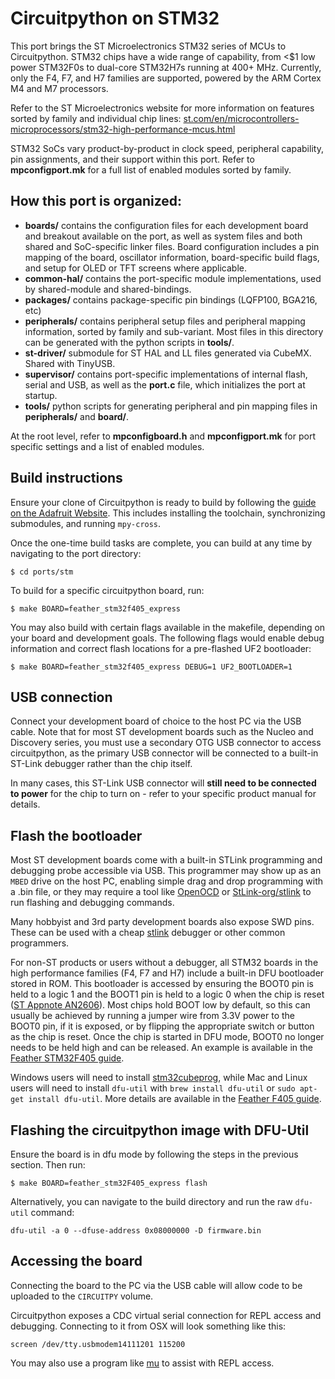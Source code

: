 # Circuitpython on STM32 #

This port brings the ST Microelectronics STM32 series of MCUs to Circuitpython. STM32 chips have a wide range of capability, from <$1 low power STM32F0s to dual-core STM32H7s running at 400+ MHz. Currently, only the F4, F7, and H7 families are supported, powered by the ARM Cortex M4 and M7 processors. 

Refer to the ST Microelectronics website for more information on features sorted by family and individual chip lines: [st.com/en/microcontrollers-microprocessors/stm32-high-performance-mcus.html](https://www.st.com/en/microcontrollers-microprocessors/stm32-high-performance-mcus.html)

STM32 SoCs vary product-by-product in clock speed, peripheral capability, pin assignments, and their support within this port. Refer to **mpconfigport.mk** for a full list of enabled modules sorted by family.

## How this port is organized: ##

- **boards/** contains the configuration files for each development board and breakout available on the port, as well as system files and both shared and SoC-specific linker files. Board configuration includes a pin mapping of the board, oscillator information, board-specific build flags, and setup for OLED or TFT screens where applicable.
- **common-hal/** contains the port-specific module implementations, used by shared-module and shared-bindings.
- **packages/** contains package-specific pin bindings (LQFP100, BGA216, etc)
- **peripherals/** contains peripheral setup files and peripheral mapping information, sorted by family and sub-variant. Most files in this directory can be generated with the python scripts in **tools/**.
- **st-driver/** submodule for ST HAL and LL files generated via CubeMX. Shared with TinyUSB.
- **supervisor/** contains port-specific implementations of internal flash, serial and USB, as well as the **port.c** file, which initializes the port at startup. 
- **tools/** python scripts for generating peripheral and pin mapping files in **peripherals/** and **board/**. 

At the root level, refer to **mpconfigboard.h** and **mpconfigport.mk** for port specific settings and a list of enabled modules. 

## Build instructions ##

Ensure your clone of Circuitpython is ready to build by following the [guide on the Adafruit Website](https://learn.adafruit.com/building-circuitpython/introduction). This includes installing the toolchain, synchronizing submodules, and running `mpy-cross`.

Once the one-time build tasks are complete, you can build at any time by navigating to the port directory:

    $ cd ports/stm

To build for a specific circuitpython board, run:

    $ make BOARD=feather_stm32f405_express

You may also build with certain flags available in the makefile, depending on your board and development goals. The following flags would enable debug information and correct flash locations for a pre-flashed UF2 bootloader:

    $ make BOARD=feather_stm32f405_express DEBUG=1 UF2_BOOTLOADER=1

## USB connection ##

Connect your development board of choice to the host PC via the USB cable. Note that for most ST development boards such as the Nucleo and Discovery series, you must use a secondary OTG USB connector to access circuitpython, as the primary USB connector will be connected to a built-in ST-Link debugger rather than the chip itself. 

In many cases, this ST-Link USB connector will **still need to be connected to power** for the chip to turn on - refer to your specific product manual for details. 

## Flash the bootloader ##

Most ST development boards come with a built-in STLink programming and debugging probe accessible via USB. This programmer may show up as an `MBED` drive on the host PC, enabling simple drag and drop programming with a .bin file, or they may require a tool like [OpenOCD](http://openocd.org/) or [StLink-org/stlink](https://github.com/stlink-org/stlink) to run flashing and debugging commands.

Many hobbyist and 3rd party development boards also expose SWD pins. These can be used with a cheap [stlink](https://www.adafruit.com/product/2548) debugger or other common programmers.

For non-ST products or users without a debugger, all STM32 boards in the high performance families (F4, F7 and H7) include a built-in DFU bootloader stored in ROM. This bootloader is accessed by ensuring the BOOT0 pin is held to a logic 1 and the BOOT1 pin is held to a logic 0 when the chip is reset ([ST Appnote AN2606](https://www.st.com/resource/en/application_note/cd00167594-stm32-microcontroller-system-memory-boot-mode-stmicroelectronics.pdf)). Most chips hold BOOT low by default, so this can usually be achieved by running a jumper wire from 3.3V power to the BOOT0 pin, if it is exposed, or by flipping the appropriate switch or button as the chip is reset. Once the chip is started in DFU mode, BOOT0 no longer needs to be held high and can be released. An example is available in the [Feather STM32F405 guide](https://learn.adafruit.com/adafruit-stm32f405-feather-express/dfu-bootloader-details).

Windows users will need to install [stm32cubeprog](https://www.st.com/en/development-tools/stm32cubeprog.html), while Mac and Linux users will need to install `dfu-util` with `brew install dfu-util` or `sudo apt-get install dfu-util`. More details are available in the [Feather F405 guide](https://learn.adafruit.com/adafruit-stm32f405-feather-express/dfu-bootloader-details).

## Flashing the circuitpython image with DFU-Util ##

Ensure the board is in dfu mode by following the steps in the previous section. Then run: 

    $ make BOARD=feather_stm32F405_express flash

Alternatively, you can navigate to the build directory and run the raw `dfu-util` command:

`dfu-util -a 0 --dfuse-address 0x08000000 -D firmware.bin`

## Accessing the board ##

Connecting the board to the PC via the USB cable will allow code to be uploaded to the `CIRCUITPY` volume. 

Circuitpython exposes a CDC virtual serial connection for REPL access and debugging. Connecting to it from OSX will look something like this: 

    screen /dev/tty.usbmodem14111201 115200

You may also use a program like [mu](https://codewith.mu/) to assist with REPL access. 
